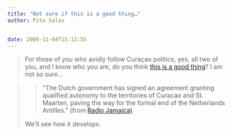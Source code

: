 ```yaml
---
title: "Not sure if this is a good thing…"
author: Pito Salas


date: 2006-11-04T15:12:55
---
```



>
> For those of you who avidly follow Curaçao politics, yes, all two of you,
> and I know who you are, do you think [this is a good
> thing](<http://www.radiojamaica.com/news/story.php?category=6&story=29736>)?
> I am not so sure…
>

>> "The Dutch government has signed an agreement granting qualified autonomy
to the territories of Curacao and St. Maarten, paving the way for the formal
end of the Netherlands Antilles." (from [Radio Jamaica)  
> ](<http://www.radiojamaica.com/news/story.php?category=6&story=29736>)
>
> We'll see how it develops.


